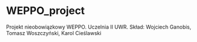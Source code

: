 # WEPPO_project
Projekt nieobowiązkowy WEPPO. Uczelnia II UWR. Skład: Wojciech Ganobis, Tomasz Woszczyński, Karol Cieślawski
